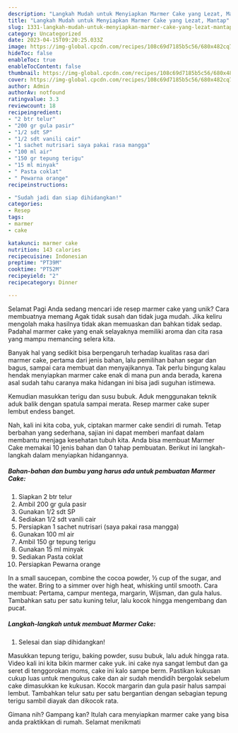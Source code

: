 ```yaml
---
description: "Langkah Mudah untuk Menyiapkan Marmer Cake yang Lezat, Mantap"
title: "Langkah Mudah untuk Menyiapkan Marmer Cake yang Lezat, Mantap"
slug: 1331-langkah-mudah-untuk-menyiapkan-marmer-cake-yang-lezat-mantap
category: Uncategorized
date: 2023-04-15T09:20:25.033Z
image: https://img-global.cpcdn.com/recipes/108c69d7185b5c56/680x482cq70/marmer-cake-foto-resep-utama.jpg
hideToc: false
enableToc: true
enableTocContent: false
thumbnail: https://img-global.cpcdn.com/recipes/108c69d7185b5c56/680x482cq70/marmer-cake-foto-resep-utama.jpg
cover: https://img-global.cpcdn.com/recipes/108c69d7185b5c56/680x482cq70/marmer-cake-foto-resep-utama.jpg
author: Admin
authorAv: notfound
ratingvalue: 3.3
reviewcount: 18
recipeingredient:
- "2 btr telur"
- "200 gr gula pasir"
- "1/2 sdt SP"
- "1/2 sdt vanili cair"
- "1 sachet nutrisari saya pakai rasa mangga"
- "100 ml air"
- "150 gr tepung terigu"
- "15 ml minyak"
- " Pasta coklat"
- " Pewarna orange"
recipeinstructions:

- "Sudah jadi dan siap dihidangkan!"
categories:
- Resep
tags:
- marmer
- cake

katakunci: marmer cake 
nutrition: 143 calories
recipecuisine: Indonesian
preptime: "PT39M"
cooktime: "PT52M"
recipeyield: "2"
recipecategory: Dinner

---
```



Selamat Pagi Anda sedang mencari ide resep marmer cake yang unik? Cara membuatnya memang Agak tidak susah dan tidak juga mudah. Jika keliru mengolah maka hasilnya tidak akan memuaskan dan bahkan tidak sedap. Padahal marmer cake yang enak selayaknya memiliki aroma dan cita rasa yang mampu memancing selera kita.


Banyak hal yang sedikit bisa berpengaruh terhadap kualitas rasa dari marmer cake, pertama dari jenis bahan, lalu pemilihan bahan segar dan bagus, sampai cara membuat dan menyajikannya. Tak perlu bingung kalau hendak menyiapkan marmer cake enak di mana pun anda berada, karena asal sudah tahu caranya maka hidangan ini bisa jadi suguhan istimewa.

Kemudian masukkan terigu dan susu bubuk. Aduk menggunakan teknik aduk balik dengan spatula sampai merata. Resep marmer cake super lembut endess banget.


Nah, kali ini kita coba, yuk, ciptakan marmer cake sendiri di rumah. Tetap berbahan yang sederhana, sajian ini dapat memberi manfaat dalam membantu menjaga kesehatan tubuh kita. Anda bisa membuat Marmer Cake memakai 10 jenis bahan dan 0 tahap pembuatan. Berikut ini langkah-langkah dalam menyiapkan hidangannya.

<!--inarticleads1-->

##### Bahan-bahan dan bumbu yang harus ada untuk pembuatan Marmer Cake:

1. Siapkan 2 btr telur
1. Ambil 200 gr gula pasir
1. Gunakan 1/2 sdt SP
1. Sediakan 1/2 sdt vanili cair
1. Persiapkan 1 sachet nutrisari (saya pakai rasa mangga)
1. Gunakan 100 ml air
1. Ambil 150 gr tepung terigu
1. Gunakan 15 ml minyak
1. Sediakan  Pasta coklat
1. Persiapkan  Pewarna orange


In a small saucepan, combine the cocoa powder, ½ cup of the sugar, and the water. Bring to a simmer over high heat, whisking until smooth. Cara membuat: Pertama, campur mentega, margarin, Wijsman, dan gula halus. Tambahkan satu per satu kuning telur, lalu kocok hingga mengembang dan pucat. 

<!--inarticleads2-->

##### Langkah-langkah untuk membuat Marmer Cake:


1. Selesai dan siap dihidangkan!

Masukkan tepung terigu, baking powder, susu bubuk, lalu aduk hingga rata. Video kali ini kita bikin marmer cake yuk. ini cake nya sangat lembut dan ga seret di tenggorokan moms, cake ini kalo sampe berm. Pastikan kukusan cukup luas untuk mengukus cake dan air sudah mendidih bergolak sebelum cake dimasukkan ke kukusan. Kocok margarin dan gula pasir halus sampai lembut. Tambahkan telur satu per satu bergantian dengan sebagian tepung terigu sambil diayak dan dikocok rata. 

Gimana nih? Gampang kan? Itulah cara menyiapkan marmer cake yang bisa anda praktikkan di rumah. Selamat menikmati

